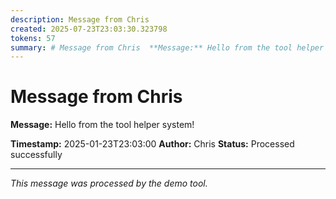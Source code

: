 ```yaml
---
description: Message from Chris
created: 2025-07-23T23:03:30.323798
tokens: 57
summary: # Message from Chris  **Message:** Hello from the tool helper system!  **Timestamp:** 2025-01-23T23:03:00 **Author:** Chris **Status:** Processed successfully  --- *This message was processed by the...
---
```



# Message from Chris

**Message:** Hello from the tool helper system!

**Timestamp:** 2025-01-23T23:03:00
**Author:** Chris
**Status:** Processed successfully

---
*This message was processed by the demo tool.*
    